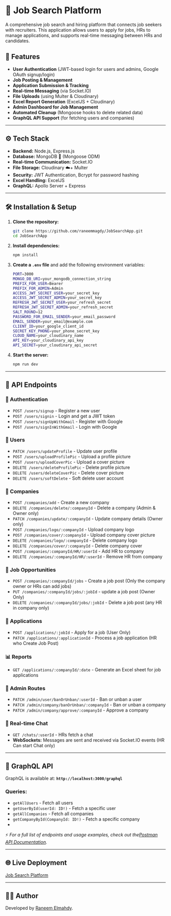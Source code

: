 # 📌 Job Search Platform

A comprehensive job search and hiring platform that connects job seekers with recruiters. This application allows users to apply for jobs, HRs to manage applications, and supports real-time messaging between HRs and candidates.

## 🚀 Features

-  **User Authentication** (JWT-based login for users and admins, Google OAuth signup/login)
-  **Job Posting & Management**
-  **Application Submission & Tracking**
-  **Real-time Messaging** (via Socket.IO)
-  **File Uploads** (using Multer & Cloudinary)
-  **Excel Report Generation** (ExcelJS + Cloudinary)
-  **Admin Dashboard for Job Management**
-  **Automated Cleanup** (Mongoose hooks to delete related data)
-  **GraphQL API Support** (for fetching users and companies)

---

## ⚙️ Tech Stack

- **Backend:** Node.js, Express.js
- **Database:** MongoDB 🍃 (Mongoose ODM)
- **Real-time Communication:** Socket.IO
- **File Storage:** Cloudinary ☁️+ Multer
- **Security:** JWT Authentication, Bcrypt for password hashing
- **Excel Handling:** ExcelJS
- **GraphQL:** Apollo Server + Express

---

## 🛠️ Installation & Setup

1. **Clone the repository:**
   ```sh
   git clone https://github.com/raneemmagdy/JobSearchApp.git
   cd JobSearchApp
   ```
2. **Install dependencies:**
   ```sh
   npm install
   ```
3. **Create a `.env` file** and add the following environment variables:
   ```sh
   PORT=3000
   MONGO_DB_URI=your_mongodb_connection_string
   PREFIX_FOR_USER=Bearer
   PREFIX_FOR_ADMIN=Admin
   ACCESS_JWT_SECRET_USER=your_secret_key
   ACCESS_JWT_SECRET_ADMIN=your_secret_key
   REFRESH_JWT_SECRET_USER=your_refresh_secret
   REFRESH_JWT_SECRET_ADMIN=your_refresh_secret
   SALT_ROUND=12
   PASSWORD_FOR_EMAIL_SENDER=your_email_password
   EMAIL_SENDER=your_email@example.com
   CLIENT_ID=your_google_client_id
   SECRET_KEY_PHONE=your_phone_secret_key
   CLOUD_NAME=your_cloudinary_name
   API_KEY=your_cloudinary_api_key
   API_SECRET=your_cloudinary_api_secret
   ```
4. **Start the server:**
   ```sh
   npm run dev
   ```

---

## 📌 API Endpoints

### 🔑 Authentication
- `POST /users/signup` - Register a new user
- `POST /users/signin` - Login and get a JWT token
- `POST /users/signUpWithGmail` - Register with Google
- `POST /users/signInWithGmail` - Login with Google

### 👤 Users
- `PATCH /users/updateProfile` - Update user profile
- `POST /users/uploadProfilePic` - Upload a profile picture
- `POST /users/uploadCoverPic` - Upload a cover picture
- `DELETE /users/deleteProfilePic` - Delete profile picture
- `DELETE /users/deleteCoverPic` - Delete cover picture
- `DELETE /users/softDelete` - Soft delete user account

### 🏢 Companies
- `POST /companies/add` - Create a new company 
- `DELETE /companies/delete/:companyId` - Delete a company (Admin & Owner only)
- `PATCH /companies/update/:companyId` - Update company details (Owner only)
- `POST /companies/logo/:companyId` - Upload company logo
- `POST /companies/cover/:companyId` - Upload company cover picture
- `DELETE /companies/logo/:companyId` - Delete company logo
- `DELETE /companies/cover/:companyId` - Delete company cover
- `POST /companies/:companyId/HR/:userId` - Add HR to company
- `DELETE /companies/:companyId/HR/:userId` - Remove HR from company

### 💼 Job Opportunities
- `POST /companies/:companyId/jobs` - Create a job post (Only the company owner or HRs can add jobs)
- `PUT /companies/:companyId/jobs/:jobId` - update a job post (Owner Only)
- `DELETE /companies/:companyId/jobs/:jobId` - Delete a job post (any HR in company only)

### 📩 Applications
- `POST /applications/:jobId` - Apply for a job (User Only)
- `PATCH /applications/:applicationId` - Process a job application (HR who Create Job Post)


### 📊 Reports
- `GET /applications/:companyId/:date` - Generate an Excel sheet for job applications

### 🔧 Admin Routes
- `PATCH /admin/user/banOrUnban/:userId` - Ban or unban a user
- `PATCH /admin/company/banOrUnban/:companyId` - Ban or unban a company
- `PATCH /admin/company/approve/:companyId` - Approve a company

### 💬 Real-time Chat
- `GET /chats/:userId` - HRs fetch a chat
- **WebSockets:** Messages are sent and received via Socket.IO events (HR Can start Chat only)

---

## 📡 GraphQL API

GraphQL is available at:
**`http://localhost:3000/graphql`**

### Queries:
- `getAllUsers` - Fetch all users
- `getUserById(userId: ID!)` - Fetch a specific user
- `getAllCompanies` - Fetch all companies
- `getCompanyById(CompanyId: ID!)` - Fetch a specific company
- 
⚡ _For a full list of endpoints and usage examples, check out the[Postman API Documentation](https://documenter.getpostman.com/view/26311189/2sAYdeMs9o)._ 


---

## 🌐 Live Deployment
[Job Search Platform](https://job-search-app-six.vercel.app/)

---


## 👩‍💻 Author
Developed by [Raneem Elmahdy](https://github.com/raneemmagdy2002).

